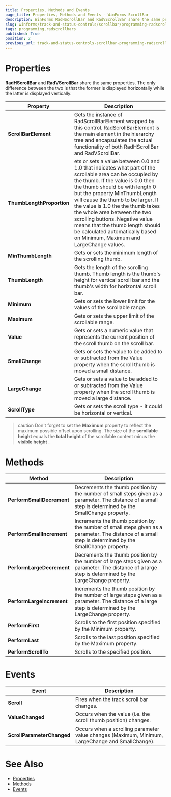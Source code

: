 ```yaml
---
title: Properties, Methods and Events
page_title: Properties, Methods and Events - WinForms ScrollBar
description: WinForms RadHScrollBar and RadVScrollBar share the same properties. The only difference between the two is that the former is displayed horizontally while the latter is displayed vertically.
slug: winforms/track-and-status-controls/scrollbar/programming-radscrollbars
tags: programming,radscrollbars
published: True
position: 2
previous_url: track-and-status-controls-scrollbar-programming-radscrollbars
---
```


# Properties

__RadHScrollBar__ and __RadVScrollBar__ share the same properties. The only difference between the two is that the former is displayed horizontally while the latter is displayed vertically.

|Property|Description|
|----|----|
|**ScrollBarElement**|Gets the instance of RadScrollBarElement wrapped by this control. RadScrollBarElement is the main element in the hierarchy tree and encapsulates the actual functionality of both RadHScrollBar and RadVScrollBar.|
|**ThumbLengthProportion**|ets or sets a value between 0.0 and 1.0 that indicates what part of the scrollable area can be occupied by the thumb. If the value is 0.0 then the thumb should be with length 0 but the property MinThumbLength will cause the thumb to be larger. If the value is 1.0 the the thumb takes the whole area between the two scrolling buttons. Negative value means that the thumb length should be calculated automatically based on Minimum, Maximum and LargeChange values.|
|**MinThumbLength**|Gets or sets the minimum length of the scrolling thumb.|
|**ThumbLength**|Gets the length of the scrolling thumb. Thumb length is the thumb's height for vertical scroll bar and the thumb's width for horizontal scroll bar.|
|**Minimum**|Gets or sets the lower limit for the values of the scrollable range.|
|**Maximum**|Gets or sets the upper limit of the scrollable range.|
|**Value**|Gets or sets a numeric value that represents the current position of the scroll thumb on the scroll bar.|
|**SmallChange**|Gets or sets the value to be added to or subtracted from the Value property when the scroll thumb is moved a small distance.|
|**LargeChange**|Gets or sets a value to be added to or subtracted from the Value property when the scroll thumb is moved a large distance.|
|**ScrollType**|Gets or sets the scroll type - it could be horizontal or vertical.|

>caution Don't forget to set the __Maximum__ property to reflect the maximum possible offset upon scrolling. The size of the __scrollable height__ equals the __total height__ of the scrollable content minus the __visible height__ .

# Methods

|Method|Description|
|----|----|
|**PerformSmallDecrement**|Decrements the thumb position by the number of small steps given as a parameter. The distance of a small step is determined by the SmallChange property.|
|**PerformSmallIncrement**|Increments the thumb position by the number of small steps given as a parameter. The distance of a small step is determined by the SmallChange property.|
|**PerformLargeDecrement**|Decrements the thumb position by the number of large steps given as a parameter. The distance of a large step is determined by the LargeChange property.|
|**PerformLargeIncrement**|Increments the thumb position by the number of large steps given as a parameter. The distance of a large step is determined by the LargeChange property.|
|**PerformFirst**|Scrolls to the first position specified by the Minimum property.|
|**PerformLast**|Scrolls to the last position specified by the Maximum property.|
|**PerformScrollTo**|Scrolls to the specified position.|

# Events

|Event|Description|
|----|----|
|**Scroll**|Fires when the track scroll bar changes.|
|**ValueChanged**|Occurs when the value (i.e. the scroll thumb position) changes.|
|**ScrollParameterChanged**|Occurs when a scrolling parameter value changes (Maximum, Minimum, LargeChange and SmallChange).|

# See Also

* [Properties]()
* [Methods]()
* [Events]()
